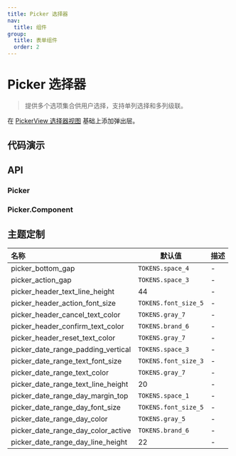 ```yaml
---
title: Picker 选择器
nav:
  title: 组件
group:
  title: 表单组件
  order: 2
---
```


# Picker 选择器

> 提供多个选项集合供用户选择，支持单列选择和多列级联。

在 [PickerView 选择器视图](./picker-view) 基础上添加弹出层。

## 代码演示

<code src="./__fixtures__/basic.tsx"></code>

## API

### Picker

### Picker.Component

## 主题定制

| 名称                               | 默认值               | 描述 |
| :--------------------------------- | -------------------- | ---- |
| picker_bottom_gap                  | `TOKENS.space_4`     | -    |
| picker_action_gap                  | `TOKENS.space_3`     | -    |
| picker_header_text_line_height     | 44                   | -    |
| picker_header_action_font_size     | `TOKENS.font_size_5` | -    |
| picker_header_cancel_text_color    | `TOKENS.gray_7`      | -    |
| picker_header_confirm_text_color   | `TOKENS.brand_6`     | -    |
| picker_header_reset_text_color     | `TOKENS.gray_7`      | -    |
| picker_date_range_padding_vertical | `TOKENS.space_3`     | -    |
| picker_date_range_text_font_size   | `TOKENS.font_size_3` | -    |
| picker_date_range_text_color       | `TOKENS.gray_7`      | -    |
| picker_date_range_text_line_height | 20                   | -    |
| picker_date_range_day_margin_top   | `TOKENS.space_1`     | -    |
| picker_date_range_day_font_size    | `TOKENS.font_size_5` | -    |
| picker_date_range_day_color        | `TOKENS.gray_5`      | -    |
| picker_date_range_day_color_active | `TOKENS.brand_6`     | -    |
| picker_date_range_day_line_height  | 22                   | -    |
